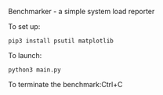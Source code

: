 Benchmarker - a simple system load reporter

To set up:
```console
pip3 install psutil matplotlib
```

To launch:
```console
python3 main.py
```

To terminate the benchmark:Ctrl+C
